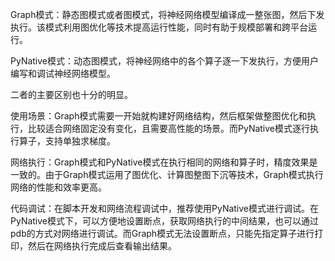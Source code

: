




Graph模式：静态图模式或者图模式，将神经网络模型编译成一整张图，然后下发执行。该模式利用图优化等技术提高运行性能，同时有助于规模部署和跨平台运行。

PyNative模式：动态图模式，将神经网络中的各个算子逐一下发执行，方便用户编写和调试神经网络模型。




二者的主要区别也十分的明显。

使用场景：Graph模式需要一开始就构建好网络结构，然后框架做整图优化和执行，比较适合网络固定没有变化，且需要高性能的场景。而PyNative模式逐行执行算子，支持单独求梯度。

网络执行：Graph模式和PyNative模式在执行相同的网络和算子时，精度效果是一致的。由于Graph模式运用了图优化、计算图整图下沉等技术，Graph模式执行网络的性能和效率更高。

代码调试：在脚本开发和网络流程调试中，推荐使用PyNative模式进行调试。在PyNative模式下，可以方便地设置断点，获取网络执行的中间结果，也可以通过pdb的方式对网络进行调试。而Graph模式无法设置断点，只能先指定算子进行打印，然后在网络执行完成后查看输出结果。











